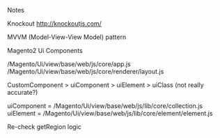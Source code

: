 Notes

Knockout
http://knockoutjs.com/

MVVM (Model-View-View Model) pattern

Magento2 Ui Components

/Magento/Ui/view/base/web/js/core/app.js
/Magento/Ui/view/base/web/js/core/renderer/layout.js

CustomComponent > uiComponent > uiElement > uiClass (not really accurate?)

uiComponent = /Magento/Ui/view/base/web/js/lib/core/collection.js
uiElement = /Magento/Ui/view/base/web/js/lib/core/element/element.js


Re-check getRegion logic



